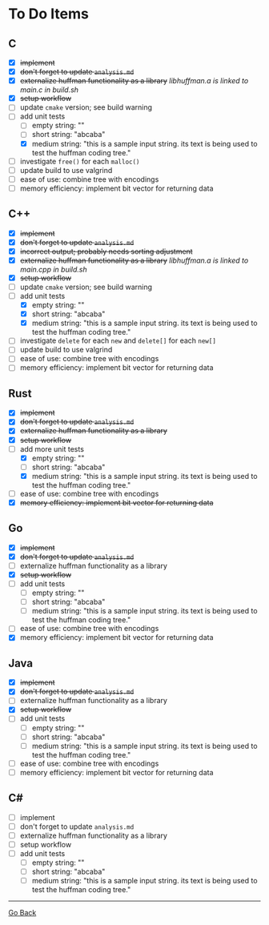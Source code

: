 # To Do Items
## C
* [x] ~~implement~~
* [x] ~~don't forget to update `analysis.md`~~
* [x] ~~externalize huffman functionality as a library~~ _libhuffman.a is linked to main.c in build.sh_
* [x] ~~setup workflow~~
* [ ] update `cmake` version; see build warning
* [ ] add unit tests
  * [ ] empty string: ""
  * [ ] short string: "abcaba"
  * [x] medium string: "this is a sample input string. its text is being used to test the huffman coding tree."
* [ ] investigate `free()` for each `malloc()`
* [ ] update build to use valgrind
* [ ] ease of use: combine tree with encodings
* [ ] memory efficiency: implement bit vector for returning data

## C++
* [x] ~~implement~~
* [x] ~~don't forget to update `analysis.md`~~
* [x] ~~incorrect output; probably needs sorting adjustment~~
* [x] ~~externalize huffman functionality as a library~~ _libhuffman.a is linked to main.cpp in build.sh_
* [x] ~~setup workflow~~
* [ ] update `cmake` version; see build warning
* [ ] add unit tests
  * [x] empty string: ""
  * [x] short string: "abcaba"
  * [x] medium string: "this is a sample input string. its text is being used to test the huffman coding tree."
* [ ] investigate `delete` for each `new` and `delete[]` for each `new[]`
* [ ] update build to use valgrind
* [ ] ease of use: combine tree with encodings
* [ ] memory efficiency: implement bit vector for returning data

## Rust
* [x] ~~implement~~
* [x] ~~don't forget to update `analysis.md`~~
* [x] ~~externalize huffman functionality as a library~~
* [x] ~~setup workflow~~
* [ ] add more unit tests
  * [x] empty string: ""
  * [ ] short string: "abcaba"
  * [x] medium string: "this is a sample input string. its text is being used to test the huffman coding tree."
* [ ] ease of use: combine tree with encodings
* [x] ~~memory efficiency: implement bit vector for returning data~~

## Go
* [x] ~~implement~~
* [x] ~~don't forget to update `analysis.md`~~
* [ ] externalize huffman functionality as a library
* [x] ~~setup workflow~~
* [ ] add unit tests
  * [ ] empty string: ""
  * [ ] short string: "abcaba"
  * [ ] medium string: "this is a sample input string. its text is being used to test the huffman coding tree."
* [ ] ease of use: combine tree with encodings
* [x] memory efficiency: implement bit vector for returning data

## Java
* [x] ~~implement~~
* [x] ~~don't forget to update `analysis.md`~~
* [ ] externalize huffman functionality as a library
* [x] ~~setup workflow~~
* [ ] add unit tests
  * [ ] empty string: ""
  * [ ] short string: "abcaba"
  * [ ] medium string: "this is a sample input string. its text is being used to test the huffman coding tree."
* [ ] ease of use: combine tree with encodings
* [ ] memory efficiency: implement bit vector for returning data

## C#
* [ ] implement
* [ ] don't forget to update `analysis.md`
* [ ] externalize huffman functionality as a library
* [ ] setup workflow
* [ ] add unit tests
  * [ ] empty string: ""
  * [ ] short string: "abcaba"
  * [ ] medium string: "this is a sample input string. its text is being used to test the huffman coding tree."

---
[Go Back](..)

